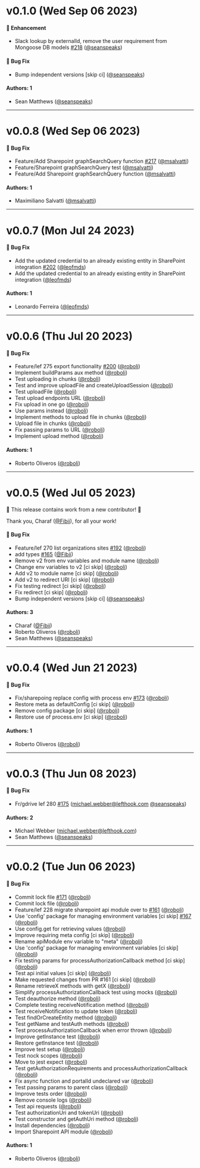# v0.1.0 (Wed Sep 06 2023)

#### 🚀 Enhancement

- Slack lookup by externalId, remove the user requirement from Mongoose DB models [#218](https://github.com/friggframework/frigg/pull/218) ([@seanspeaks](https://github.com/seanspeaks))

#### 🐛 Bug Fix

- Bump independent versions \[skip ci\] ([@seanspeaks](https://github.com/seanspeaks))

#### Authors: 1

- Sean Matthews ([@seanspeaks](https://github.com/seanspeaks))

---

# v0.0.8 (Wed Sep 06 2023)

#### 🐛 Bug Fix

- Feature/Add Sharepoint graphSearchQuery function [#217](https://github.com/friggframework/frigg/pull/217) ([@msalvatti](https://github.com/msalvatti))
- Feature/Sharepoint graphSearchQuery test ([@msalvatti](https://github.com/msalvatti))
- Feature/Add Sharepoint graphSearchQuery function ([@msalvatti](https://github.com/msalvatti))

#### Authors: 1

- Maximiliano Salvatti ([@msalvatti](https://github.com/msalvatti))

---

# v0.0.7 (Mon Jul 24 2023)

#### 🐛 Bug Fix

- Add the updated credential to an already existing entity in SharePoint integration [#202](https://github.com/friggframework/frigg/pull/202) ([@leofmds](https://github.com/leofmds))
- Add the updated credential to an already existing entity in SharePoint integration ([@leofmds](https://github.com/leofmds))

#### Authors: 1

- Leonardo Ferreira ([@leofmds](https://github.com/leofmds))

---

# v0.0.6 (Thu Jul 20 2023)

#### 🐛 Bug Fix

- Feature/lef 275 export functionality [#200](https://github.com/friggframework/frigg/pull/200) ([@roboli](https://github.com/roboli))
- Implement buildParams aux method ([@roboli](https://github.com/roboli))
- Test uploading in chunks ([@roboli](https://github.com/roboli))
- Test and improve uploadFile and createUploadSession ([@roboli](https://github.com/roboli))
- Test uploadFile ([@roboli](https://github.com/roboli))
- Test upload endpoints URL ([@roboli](https://github.com/roboli))
- Fix upload in one go ([@roboli](https://github.com/roboli))
- Use params instead ([@roboli](https://github.com/roboli))
- Implement methods to upload file in chunks ([@roboli](https://github.com/roboli))
- Upload file in chunks ([@roboli](https://github.com/roboli))
- Fix passing params to URL ([@roboli](https://github.com/roboli))
- Implement upload method ([@roboli](https://github.com/roboli))

#### Authors: 1

- Roberto Oliveros ([@roboli](https://github.com/roboli))

---

# v0.0.5 (Wed Jul 05 2023)

:tada: This release contains work from a new contributor! :tada:

Thank you, Charaf ([@Fibii](https://github.com/Fibii)), for all your work!

#### 🐛 Bug Fix

- Feature/lef 270 list organizations sites [#192](https://github.com/friggframework/frigg/pull/192) ([@roboli](https://github.com/roboli))
- add types [#165](https://github.com/friggframework/frigg/pull/165) ([@Fibii](https://github.com/Fibii))
- Remove v2 from env variables and module name ([@roboli](https://github.com/roboli))
- Change env variables to v2 [ci skip] ([@roboli](https://github.com/roboli))
- Add v2 to module name [ci skip] ([@roboli](https://github.com/roboli))
- Add v2 to redirect URI [ci skip] ([@roboli](https://github.com/roboli))
- Fix testing redirect [ci skip] ([@roboli](https://github.com/roboli))
- Fix redirect [ci skip] ([@roboli](https://github.com/roboli))
- Bump independent versions \[skip ci\] ([@seanspeaks](https://github.com/seanspeaks))

#### Authors: 3

- Charaf ([@Fibii](https://github.com/Fibii))
- Roberto Oliveros ([@roboli](https://github.com/roboli))
- Sean Matthews ([@seanspeaks](https://github.com/seanspeaks))

---

# v0.0.4 (Wed Jun 21 2023)

#### 🐛 Bug Fix

- Fix/sharepoing replace config with process env [#173](https://github.com/friggframework/frigg/pull/173) ([@roboli](https://github.com/roboli))
- Restore meta as defaultConfig [ci skip] ([@roboli](https://github.com/roboli))
- Remove config package [ci skip] ([@roboli](https://github.com/roboli))
- Restore use of process.env [ci skip] ([@roboli](https://github.com/roboli))

#### Authors: 1

- Roberto Oliveros ([@roboli](https://github.com/roboli))

---

# v0.0.3 (Thu Jun 08 2023)

#### 🐛 Bug Fix

- Fr/gdrive lef 280 [#175](https://github.com/friggframework/frigg/pull/175) (michael.webber@lefthook.com [@seanspeaks](https://github.com/seanspeaks))

#### Authors: 2

- Michael Webber (michael.webber@lefthook.com)
- Sean Matthews ([@seanspeaks](https://github.com/seanspeaks))

---

# v0.0.2 (Tue Jun 06 2023)

#### 🐛 Bug Fix

- Commit lock file [#171](https://github.com/friggframework/frigg/pull/171) ([@roboli](https://github.com/roboli))
- Commit lock file ([@roboli](https://github.com/roboli))
- Feature/lef 228 migrate sharepoint api module over to [#161](https://github.com/friggframework/frigg/pull/161) ([@roboli](https://github.com/roboli))
- Use 'config' package for managing environment variables [ci skip] [#167](https://github.com/friggframework/frigg/pull/167) ([@roboli](https://github.com/roboli))
- Use config.get for retrieving values ([@roboli](https://github.com/roboli))
- Improve requiring meta config [ci skip] ([@roboli](https://github.com/roboli))
- Rename apiModule env variable to "meta" ([@roboli](https://github.com/roboli))
- Use 'config' package for managing environment variables [ci skip] ([@roboli](https://github.com/roboli))
- Fix testing params for processAuthorizationCallback method [ci skip] ([@roboli](https://github.com/roboli))
- Test api initial values [ci skip] ([@roboli](https://github.com/roboli))
- Make requested changes from PR #161 [ci skip] ([@roboli](https://github.com/roboli))
- Rename retrieveX methods with getX ([@roboli](https://github.com/roboli))
- Simplify processAuthorizationCallback test using mocks ([@roboli](https://github.com/roboli))
- Test deauthorize method ([@roboli](https://github.com/roboli))
- Complete testing receiveNotification method ([@roboli](https://github.com/roboli))
- Test receiveNotification to update token ([@roboli](https://github.com/roboli))
- Test findOrCreateEntity method ([@roboli](https://github.com/roboli))
- Test getName and testAuth methods ([@roboli](https://github.com/roboli))
- Test processAuthorizationCallback when error thrown ([@roboli](https://github.com/roboli))
- Improve getInstance test ([@roboli](https://github.com/roboli))
- Restore getInstance test ([@roboli](https://github.com/roboli))
- Improve test setup ([@roboli](https://github.com/roboli))
- Test nock scopes ([@roboli](https://github.com/roboli))
- Move to jest expect ([@roboli](https://github.com/roboli))
- Test getAuthorizationRequirements and processAuthorizationCallback ([@roboli](https://github.com/roboli))
- Fix async function and portalId undeclared var ([@roboli](https://github.com/roboli))
- Test passing params to parent class ([@roboli](https://github.com/roboli))
- Improve tests order ([@roboli](https://github.com/roboli))
- Remove console logs ([@roboli](https://github.com/roboli))
- Test api requests ([@roboli](https://github.com/roboli))
- Test authorizationUri and tokenUri ([@roboli](https://github.com/roboli))
- Test constructor and getAuthUri method ([@roboli](https://github.com/roboli))
- Install dependencies ([@roboli](https://github.com/roboli))
- Import Sharepoint API module ([@roboli](https://github.com/roboli))

#### Authors: 1

- Roberto Oliveros ([@roboli](https://github.com/roboli))
